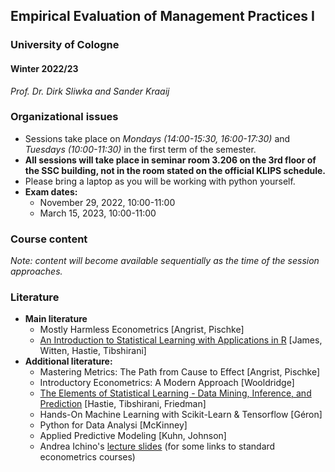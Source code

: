## Empirical Evaluation of Management Practices I

### University of Cologne

#### Winter 2022/23

_Prof. Dr. Dirk Sliwka and Sander Kraaij_

### Organizational issues

-   Sessions take place on _Mondays (14:00-15:30, 16:00-17:30)_ and _Tuesdays (10:00-11:30)_ in the first term of the semester.
-   **All sessions will take place in seminar room 3.206 on the 3rd floor of the SSC building, not in the room stated on the official KLIPS schedule.**
-   Please bring a laptop as you will be working with python yourself.
-   **Exam dates:**
    -   November 29, 2022, 10:00-11:00
    -	March 15, 2023, 10:00-11:00
   <!-- -   [Mock exam](./notebooks/WS1920_EEMP_exam_PT1.ipynb) -->

### Course content

_Note: content will become available sequentially as the time of the session approaches._

<!-- -   Part 0: [Introduction to Python](./slides/Eval2021_0.PDF) -->
  <!--  - [Notebook](./notebooks/EEMP_python_intro.ipynb)
   <!-- - [Exercises](./notebooks/EEMP_quiz.ipynb)
<!-- -   Part 1: [Survey Data and the Reliability of Scales](./slides/Eval2021_1.pdf)
<!-- -   Part 2: [Regressions](./slides/Eval2021_2.pdf)
<!-- -   Part 3: [Statistical Tests](./slides/Eval2021_3.pdf)
<!-- -   Part 4: [Regression and Causality](./slides/Eval2021_4.pdf)
<!-- -   Part 5: [Panel Data](./slides/Eval2021_5.pdf)
<!-- -   Part 6: [Predictions and Machine Learning](./slides/Eval2021_6.pdf)
    <!-- - [Case study solution](./notebooks/Ex_5.ipynb)
	<!--- [Exercise solutions (regression)](./notebooks/exercises_regression.ipynb)
	- [Exercise solutions (classification)](./notebooks/exercises_classification.ipynb)
	- [Exercise solutions (selection and assessment)](./notebooks/exercises_assessment.ipynb)
	- [Exercise solutions (decision trees and random forests)](./notebooks/exercises_dt_and_rf.ipynb)
	- [Exercise solutions (case study 1)](./notebooks/exercises_case_study_1.ipynb)
	- [Exercise solutions (case study 2)](./notebooks/exercises_case_study_2.ipynb)-->
<!-- -   Part 7: [Using Panel Data](https://github.com/dsliwka/bms/blob/master/slidesPanelData.pdf)-->
<!-- %% -   Part 8: [Statistical Power](https://github.com/dsliwka/bms/blob/master/slidesStatistPower.pdf)-->

<!-- %% **Note:** In case you have troubles loading the respective notebook on Github, try to use the [Jupyter Notebook Viewer](https://nbviewer.jupyter.org/) to display the files.-->


<!-- %% ### Updates-->

<!-- %% - Part 1-4: [updates slides](https://github.com/dsliwka/bms/blob/master/part1to4update.pdf)-->
<!-- %% - [Notebook to start with](https://github.com/dsliwka/bms/blob/master/Start.ipynb)-->
<!-- %% - [Notebook for sales simulation with Fixed effects](https://github.com/dsliwka/bms/blob/master/SalesSimFE.ipynb)-->


### Literature

-   **Main literature**
    -   Mostly Harmless Econometrics [Angrist, Pischke]
    -   [An Introduction to Statistical Learning with Applications in R](https://www-bcf.usc.edu/~gareth/ISL/) [James, Witten, Hastie, Tibshirani]
-   **Additional literature:**
    -   Mastering Metrics: The Path from Cause to Effect [Angrist, Pischke]
    -   Introductory Econometrics: A Modern Approach [Wooldridge]
    -   [The Elements of Statistical Learning - Data Mining, Inference, and Prediction](https://web.stanford.edu/~hastie/ElemStatLearn/) [Hastie, Tibshirani, Friedman]
    -   Hands-On Machine Learning with Scikit-Learn & Tensorflow [Géron]
    -   Python for Data Analysi [McKinney]
    -   Applied Predictive Modeling [Kuhn, Johnson]
    -   Andrea Ichino's [lecture slides](http://www.andreaichino.it/teaching_material.html) (for some links to standard econometrics courses)
